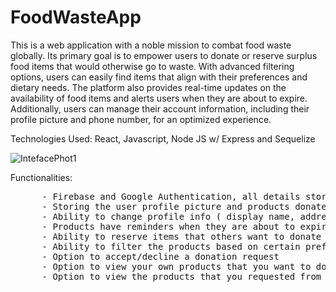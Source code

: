 # FoodWasteApp
  This is a web application with a noble mission to combat food waste globally. Its primary goal is to empower users to donate or reserve surplus food items that would otherwise go to waste. With advanced filtering options, users can easily find items that align with their preferences and dietary needs. The platform also provides real-time updates on the availability of food items and alerts users when they are about to expire. Additionally, users can manage their account information, including their profile picture and phone number, for an optimized experience.
  
  Technologies Used:
  React, Javascript, Node JS w/ Express and Sequelize
  
  ![IntefacePhot1](https://firebasestorage.googleapis.com/v0/b/proiecttw-84ef3.appspot.com/o/FoodPics%2Fd02c851a-a5ea-4bd2-9982-dc34f290842f_IntefacePhot1.JPG?alt=media&token=a1192f6c-623f-4dcf-8faa-c458d516e1f2)
  
  Functionalities:
  <pre>
      - Firebase and Google Authentication, all details stored in a MySQL database.
      - Storing the user profile picture and products donated images in Firebase Storage
      - Ability to change profile info ( display name, address, phone number )
      - Products have reminders when they are about to expire
      - Ability to reserve items that others want to donate
      - Ability to filter the products based on certain preferences with 2 filter categories, one for Food Type and one for Availability Type
      - Option to accept/decline a donation request
      - Option to view your own products that you want to donate
      - Option to view the products that you requested from others
     

  </pre>
